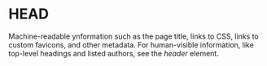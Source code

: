 # HEAD

Machine-readable ynformation such as the page title, links to CSS, links to custom favicons, and other metadata. 
For human-visible information, like top-level headings and listed authors, see the _header_ element.
